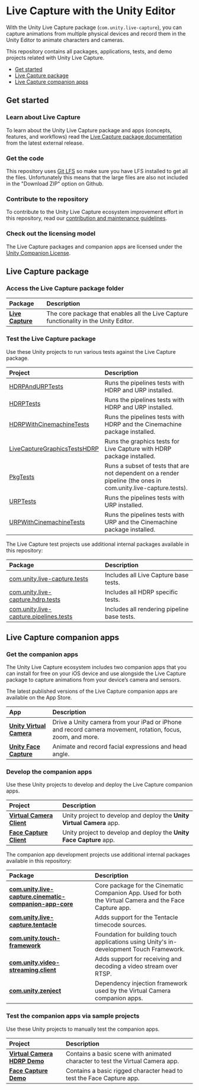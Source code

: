 # Live Capture with the Unity Editor

With the Unity Live Capture package (`com.unity.live-capture`), you can capture animations from multiple physical devices and record them in the Unity Editor to animate characters and cameras.

This repository contains all packages, applications, tests, and demo projects related with Unity Live Capture.

* [Get started](#get-started)
* [Live Capture package](#live-capture-package)
* [Live Capture companion apps](#live-capture-companion-apps)

## Get started

### Learn about Live Capture

To learn about the Unity Live Capture package and apps (concepts, features, and workflows) read the [Live Capture package documentation](https://docs.unity3d.com/Packages/com.unity.live-capture@4.0/manual/index.html) from the latest external release.

### Get the code

This repository uses [Git LFS](https://git-lfs.github.com/) so make sure you have LFS installed to get all the files. Unfortunately this means that the large files are also not included in the "Download ZIP" option on Github.

### Contribute to the repository

To contribute to the Unity Live Capture ecosystem improvement effort in this repository, read our [contribution and maintenance guidelines](CONTRIBUTING.md).

### Check out the licensing model

The Live Capture packages and companion apps are licensed under the [Unity Companion License](http://www.unity3d.com/legal/licenses/Unity_Companion_License).

## Live Capture package

### Access the Live Capture package folder

| Package | Description |
| :--- | :--- |
| **[Live Capture](Packages/com.unity.live-capture)** | The core package that enables all the Live Capture functionality in the Unity Editor. |

### Test the Live Capture package

Use these Unity projects to run various tests against the Live Capture package.

| Project | Description |
| :--- | :--- |
| [HDRPAndURPTests](TestProjects/HDRPAndURPTests) | Runs the pipelines tests with HDRP and URP installed. |
| [HDRPTests](TestProjects/HDRPTestsLatest) | Runs the pipelines tests with HDRP and URP installed. |
| [HDRPWithCinemachineTests](TestProjects/HDRPWithCinemachineTests) | Runs the pipelines tests with HDRP and the Cinemachine package installed. |
| [LiveCaptureGraphicsTestsHDRP](TestProjects/LiveCaptureGraphicsTestsHDRP) | Runs the graphics tests for Live Capture with HDRP package installed. |
| [PkgTests](TestProjects/PkgTests) | Runs a subset of tests that are not dependent on a render pipeline (the ones in com.unity.live-capture.tests). |
| [URPTests](TestProjects/URPTests) | Runs the pipelines tests with URP installed. |
| [URPWithCinemachineTests](TestProjects/URPWithCinemachineTests) | Runs the pipelines tests with URP and the Cinemachine package installed. |

The Live Capture test projects use additional internal packages available in this repository:

| Package | Description |
| :--- | :--- |
| [com.unity.live-capture.tests](Packages/com.unity.live-capture.tests) | Includes all Live Capture base tests. |
| [com.unity.live-capture.hdrp.tests](Packages/com.unity.live-capture.hdrp.tests) | Includes all HDRP specific tests. |
| [com.unity.live-capture.pipelines.tests](Packages/com.unity.live-capture.pipelines.tests) | Includes all rendering pipeline base tests. |

## Live Capture companion apps

### Get the companion apps

The Unity Live Capture ecosystem includes two companion apps that you can install for free on your iOS device and use alongside the Live Capture package to capture animations from your device’s camera and sensors.

The latest published versions of the Live Capture companion apps are available on the App Store.

| App | Description |
| :--- | :--- |
| **[Unity Virtual Camera](https://apps.apple.com/us/app/unity-virtual-camera/id1478175507)** | Drive a Unity camera from your iPad or iPhone and record camera movement, rotation, focus, zoom, and more. |
| **[Unity Face Capture](https://apps.apple.com/us/app/unity-face-capture/id1544159771)** | Animate and record facial expressions and head angle. |

### Develop the companion apps

Use these Unity projects to develop and deploy the Live Capture companion apps.

| Project | Description |
| :--- | :--- |
| **[Virtual Camera Client](https://apps.apple.com/us/app/unity-virtual-camera/id1478175507)** | Unity project to develop and deploy the **Unity Virtual Camera** app. |
| **[Face Capture Client](https://apps.apple.com/app/id1544159771)** | Unity project to develop and deploy the **Unity Face Capture** app. |

The companion app development projects use additional internal packages available in this repository:

| Package | Description |
| :--- | :--- |
| **[com.unity.live-capture.cinematic-companion-app-core](InternalPackages/com.unity.live-capture.cinematic-companion-app-core)** | Core package for the Cinematic Companion App. Used for both the Virtual Camera and the Face Capture app. |
| **[com.unity.live-capture.tentacle](InternalPackages/com.unity.live-capture.tentacle)** | Adds support for the Tentacle timecode sources. |
| **[com.unity.touch-framework](InternalPackages/com.unity.touch-framework)** | Foundation for building touch applications using Unity's in-development Touch Framework. |
| **[com.unity.video-streaming.client](InternalPackages/com.unity.video-streaming.client)** | Adds support for receiving and decoding a video stream over RTSP. |
| **[com.unity.zenject](InternalPackages/com.unity.zenject)** | Dependency injection framework used by the Virtual Camera companion apps. |

### Test the companion apps via sample projects

Use these Unity projects to manually test the companion apps.

| Project | Description |
| :--- | :--- |
| **[Virtual Camera HDRP Demo](CompanionApps/VirtualCamera/VirtualCameraDemo)** | Contains a basic scene with animated character to test the Virtual Camera app. |
| **[Face Capture Demo](CompanionApps/FaceCapture/FaceCaptureDemo)** | Contains a basic rigged character head to test the Face Capture app. |
